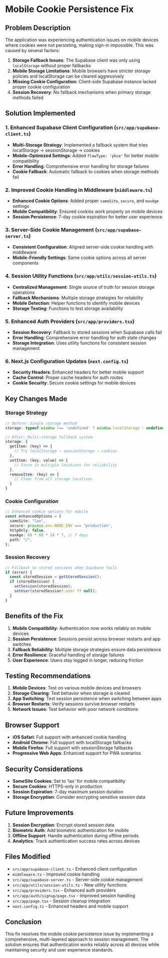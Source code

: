 # Mobile Cookie Persistence Fix

## Problem Description

The application was experiencing authentication issues on mobile devices where cookies were not persisting, making sign-in impossible. This was caused by several factors:

1. **Storage Fallback Issues**: The Supabase client was only using `localStorage` without proper fallbacks
2. **Mobile Storage Limitations**: Mobile browsers have stricter storage policies and localStorage can be cleared aggressively
3. **Missing Cookie Configuration**: Client-side Supabase instance lacked proper cookie configuration
4. **Session Recovery**: No fallback mechanisms when primary storage methods failed

## Solution Implemented

### 1. Enhanced Supabase Client Configuration (`src/app/supabase-client.ts`)

- **Multi-Storage Strategy**: Implemented a fallback system that tries localStorage → sessionStorage → cookies
- **Mobile-Optimized Settings**: Added `flowType: 'pkce'` for better mobile compatibility
- **Error Handling**: Comprehensive error handling for storage failures
- **Cookie Fallback**: Automatic fallback to cookies when storage methods fail

### 2. Improved Cookie Handling in Middleware (`middleware.ts`)

- **Enhanced Cookie Options**: Added proper `sameSite`, `secure`, and `maxAge` settings
- **Mobile Compatibility**: Ensured cookies work properly on mobile devices
- **Session Persistence**: 7-day cookie expiration for better user experience

### 3. Server-Side Cookie Management (`src/app/supabase-server.ts`)

- **Consistent Configuration**: Aligned server-side cookie handling with middleware
- **Mobile-Friendly Settings**: Same cookie options across all server components

### 4. Session Utility Functions (`src/app/utils/session-utils.ts`)

- **Centralized Management**: Single source of truth for session storage operations
- **Fallback Mechanisms**: Multiple storage strategies for reliability
- **Mobile Detection**: Helper functions to identify mobile devices
- **Storage Testing**: Functions to test storage availability

### 5. Enhanced Auth Providers (`src/app/providers.tsx`)

- **Session Recovery**: Fallback to stored sessions when Supabase calls fail
- **Error Handling**: Comprehensive error handling for auth state changes
- **Storage Integration**: Uses utility functions for consistent session management

### 6. Next.js Configuration Updates (`next.config.ts`)

- **Security Headers**: Enhanced headers for better mobile support
- **Cache Control**: Proper cache headers for auth routes
- **Cookie Security**: Secure cookie settings for mobile devices

## Key Changes Made

### Storage Strategy

```typescript
// Before: Single storage method
storage: typeof window !== 'undefined' ? window.localStorage : undefined

// After: Multi-storage fallback system
storage: {
  getItem: (key) => {
    // Try localStorage → sessionStorage → cookies
  },
  setItem: (key, value) => {
    // Store in multiple locations for reliability
  },
  removeItem: (key) => {
    // Clear from all storage locations
  }
}
```

### Cookie Configuration

```typescript
// Enhanced cookie options for mobile
const enhancedOptions = {
  sameSite: "lax",
  secure: process.env.NODE_ENV === "production",
  httpOnly: false,
  maxAge: 60 * 60 * 24 * 7, // 7 days
  path: "/",
};
```

### Session Recovery

```typescript
// Fallback to stored sessions when Supabase fails
if (error) {
  const storedSession = getStoredSession();
  if (storedSession) {
    setSession(storedSession);
    setUser(storedSession?.user ?? null);
  }
}
```

## Benefits of the Fix

1. **Mobile Compatibility**: Authentication now works reliably on mobile devices
2. **Session Persistence**: Sessions persist across browser restarts and app switches
3. **Fallback Reliability**: Multiple storage strategies ensure data persistence
4. **Error Resilience**: Graceful handling of storage failures
5. **User Experience**: Users stay logged in longer, reducing friction

## Testing Recommendations

1. **Mobile Devices**: Test on various mobile devices and browsers
2. **Storage Clearing**: Test behavior when storage is cleared
3. **App Switching**: Test session persistence when switching between apps
4. **Browser Restarts**: Verify sessions survive browser restarts
5. **Network Issues**: Test behavior with poor network conditions

## Browser Support

- **iOS Safari**: Full support with enhanced cookie handling
- **Android Chrome**: Full support with localStorage fallbacks
- **Mobile Firefox**: Full support with sessionStorage fallbacks
- **Progressive Web Apps**: Enhanced support for PWA scenarios

## Security Considerations

- **SameSite Cookies**: Set to 'lax' for mobile compatibility
- **Secure Cookies**: HTTPS-only in production
- **Session Expiration**: 7-day maximum session duration
- **Storage Encryption**: Consider encrypting sensitive session data

## Future Improvements

1. **Session Encryption**: Encrypt stored session data
2. **Biometric Auth**: Add biometric authentication for mobile
3. **Offline Support**: Handle authentication during offline periods
4. **Analytics**: Track authentication success rates across devices

## Files Modified

- `src/app/supabase-client.ts` - Enhanced client configuration
- `middleware.ts` - Improved cookie handling
- `src/app/supabase-server.ts` - Server-side cookie management
- `src/app/utils/session-utils.ts` - New utility functions
- `src/app/providers.tsx` - Enhanced auth providers
- `src/app/auth/signup/page.tsx` - Improved session handling
- `src/app/page.tsx` - Session cleanup integration
- `next.config.ts` - Enhanced headers and mobile support

## Conclusion

This fix resolves the mobile cookie persistence issue by implementing a comprehensive, multi-layered approach to session management. The solution ensures that authentication works reliably across all devices while maintaining security and user experience standards.
